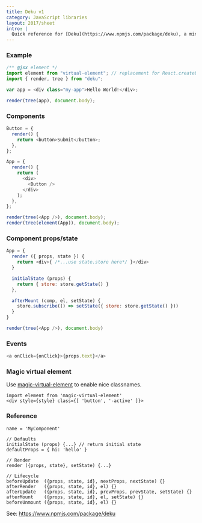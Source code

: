 ```yaml
---
title: Deku v1
category: JavaScript libraries
layout: 2017/sheet
intro: |
  Quick reference for [Deku](https://www.npmjs.com/package/deku), a minimal virtual DOM library. **Deprecated:** This is for Deku v1. See [deku](./deku) for a more updated cheatsheet.
---
```


### Example

```js
/** @jsx element */
import element from "virtual-element"; // replacement for React.createElement
import { render, tree } from "deku";

var app = <div class="my-app">Hello World!</div>;

render(tree(app), document.body);
```

### Components

```js
Button = {
  render() {
    return <button>Submit</button>;
  },
};

App = {
  render() {
    return (
      <div>
        <Button />
      </div>
    );
  },
};

render(tree(<App />), document.body);
render(tree(element(App)), document.body);
```

### Component props/state

```js
App = {
  render ({ props, state }) {
    return <div>{ /*...use state.store here*/ }</div>
  }

  initialState (props) {
    return { store: store.getState() }
  },

  afterMount (comp, el, setState) {
    store.subscribe(() => setState({ store: store.getState() }))
  }
}

render(tree(<App />), document.body)
```

### Events

```js
<a onClick={onClick}>{props.text}</a>
```

### Magic virtual element

Use [magic-virtual-element](https://github.com/dekujs/magic-virtual-element) to enable nice classnames.

```
import element from 'magic-virtual-element'
<div style={style} class={[ 'button', '-active' ]}>
```

### Reference

```
name = 'MyComponent'

// Defaults
initialState (props) {...} // return initial state
defaultProps = { hi: 'hello' }

// Render
render ({props, state}, setState) {...}

// Lifecycle
beforeUpdate  ({props, state, id}, nextProps, nextState) {}
afterRender   ({props, state, id}, el) {}
afterUpdate   ({props, state, id}, prevProps, prevState, setState) {}
afterMount    ({props, state, id}, el, setState) {}
beforeUnmount ({props, state, id}, el) {}
```

See: <https://www.npmjs.com/package/deku>
